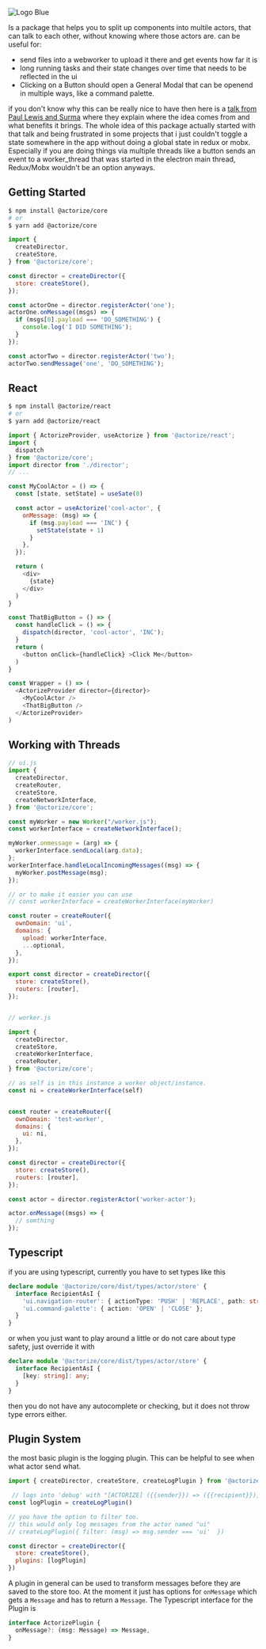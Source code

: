 ![Logo Blue](https://raw.githubusercontent.com/datsteves/actorize/main/images/Logo%20Blue.svg)

Is a package that helps you to split up components into multile actors, that can talk to each other, without knowing where those actors are. can be useful for:
- send files into a webworker to upload it there and get events how far it is
- long running tasks and their state changes over time that needs to be reflected in the ui
- Clicking on a Button should open a General Modal that can be openend in multiple ways, like a command palette.

if you don't know why this can be really nice to have then here is a [talk from Paul Lewis and Surma](https://www.youtube.com/watch?v=Vg60lf92EkM&ab_channel=GoogleChromeDevelopers) where they explain where the idea comes from and what benefits it brings. The whole idea of this package actually started with that talk and being frustrated in some projects that i just couldn't toggle a state somewhere in the app without doing a global state in redux or mobx. Especially if you are doing things via multiple threads like a button sends an event to a worker_thread that was started in the electron main thread, Redux/Mobx wouldn't be an option anyways.

## Getting Started

```bash
$ npm install @actorize/core
# or
$ yarn add @actorize/core
```

```javascript
import {
  createDirector,
  createStore,
} from '@actorize/core';

const director = createDirector({
  store: createStore(),
});

const actorOne = director.registerActor('one');
actorOne.onMessage((msgs) => {
  if (msgs[0].payload === 'DO_SOMETHING') {
    console.log('I DID SOMETHING');
  }
});

const actorTwo = director.registerActor('two');
actorTwo.sendMessage('one', 'DO_SOMETHING');
```


## React

```bash
$ npm install @actorize/react
# or
$ yarn add @actorize/react
```


```javascript
import { ActorizeProvider, useActorize } from '@actorize/react';
import {
  dispatch
} from '@actorize/core';
import director from './director';
// ...

const MyCoolActor = () => {
  const [state, setState] = useSate(0)

  const actor = useActorize('cool-actor', {
    onMessage: (msg) => {
      if (msg.payload === 'INC') {
        setState(state + 1)
      }
    },
  });

  return (
    <div>
      {state}
    </div>
  )
}

const ThatBigButton = () => {
  const handleClick = () => {
    dispatch(director, 'cool-actor', 'INC');
  }
  return (
    <button onClick={handleClick} >Click Me</button>
  )
}

const Wrapper = () => (
  <ActorizeProvider director={director}>
    <MyCoolActor />
    <ThatBigButton />
  </ActorizeProvider>
)

```

## Working with Threads

```javascript
// ui.js
import {
  createDirector,
  createRouter,
  createStore,
  createNetworkInterface,
} from '@actorize/core';

const myWorker = new Worker("/worker.js");
const workerInterface = createNetworkInterface();

myWorker.onmessage = (arg) => {
  workerInterface.sendLocal(arg.data);
};
workerInterface.handleLocalIncomingMessages((msg) => {
  myWorker.postMessage(msg);
});

// or to make it easier you can use
// const workerInterface = createWorkerInterface(myWorker)

const router = createRouter({
  ownDomain: 'ui',
  domains: {
    upload: workerInterface,
    ...optional,
  },
});

export const director = createDirector({
  store: createStore(),
  routers: [router],
});


// worker.js

import {
  createDirector,
  createStore,
  createWorkerInterface,
  createRouter,
} from '@actorize/core';

// as self is in this instance a worker object/instance.
const ni = createWorkerInterface(self)


const router = createRouter({
  ownDomain: 'test-worker',
  domains: {
    ui: ni,
  },
});

const director = createDirector({
  store: createStore(),
  routers: [router],
});

const actor = director.registerActor('worker-actor');

actor.onMessage((msgs) => {
  // somthing
});


```

## Typescript
if you are using typescript, currently you have to set types like this
```typescript
declare module '@actorize/core/dist/types/actor/store' {
  interface RecipientAsI {
    'ui.navigation-router': { actionType: 'PUSH' | 'REPLACE', path: string };
    'ui.command-palette': { action: 'OPEN' | 'CLOSE' };
  }
}
```
or when you just want to play around a little or do not care about type safety, just override it with
```typescript
declare module '@actorize/core/dist/types/actor/store' {
  interface RecipientAsI {
    [key: string]: any;
  }
}
```
then you do not have any autocomplete or checking, but it does not throw type errors either.


## Plugin System

the most basic plugin is the logging plugin. This can be helpful to see when what actor send what.
```javascript
import { createDirector, createStore, createLogPlugin } from '@actorize/core'

 // logs into 'debug' with "[ACTORIZE] ({{sender}}) => ({{recipient}}), {{payload}}"
const logPlugin = createLogPlugin()

// you have the option to filter too.
// this would only log messages from the actor named "ui"
// createLogPlugin({ filter: (msg) => msg.sender === 'ui'  })

const director = createDirector({
  store: createStore(),
  plugins: [logPlugin]
})

```

A plugin in general can be used to transform messages before they are saved to the store too. At the moment it just has options for `onMessage` which gets a `Message` and has to return a `Message`.
The Typescript interface for the Plugin is
```typescript
interface ActorizePlugin {
  onMessage?: (msg: Message) => Message,
}
```
